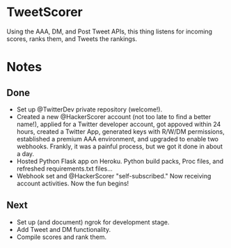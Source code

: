 # TweetScorer
Using the AAA, DM, and Post Tweet APIs, this thing listens for incoming scores, ranks them, and Tweets the rankings. 

# Notes

## Done
+ Set up @TwitterDev private repository (welcome!).
+ Created a new @HackerScorer account (not too late to find a better name!), applied for a Twitter developer account, got appoved within 24 hours, created a Twitter App, generated keys with R/W/DM permissions, established a premium AAA environment, and upgraded to enable two webhooks. Frankly, it was a painful process, but we got it done in about a day. 
+ Hosted Python Flask app on Heroku. Python build packs, Proc files, and refreshed requirements.txt files... 
+ Webhook set and @HackerScorer "self-subscribed." Now receiving account activities. Now the fun begins!

## Next
+ Set up (and document) ngrok for development stage.  
+ Add Tweet and DM functionality.
+ Compile scores and rank them.
